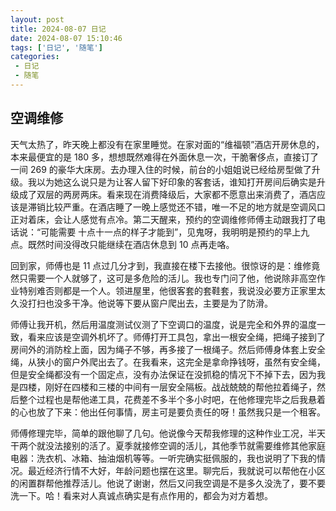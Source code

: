 ```yaml
---
layout: post
title: 2024-08-07 日记
date: 2024-08-07 15:10:46
tags: ['日记', '随笔']
categories: 
 - 日记
 - 随笔
---
```


## 空调维修

天气太热了，昨天晚上都没有在家里睡觉。在家对面的“维福顿”酒店开房休息的，本来最便宜的是 180 多，想想既然难得在外面休息一次，干脆奢侈点，直接订了一间 269 的豪华大床房。去办理入住的时候，前台的小姐姐说已经给房型做了升级。我以为她这么说只是为让客人留下好印象的客套话，谁知打开房间后确实是升级成了双层的两房两床。看来现在消费降级后，大家都不愿意出来消费了，酒店应该是滞销比较严重。在酒店睡了一晚上感觉还不错，唯一不足的地方就是空调风口正对着床，会让人感觉有点冷。第二天醒来，预约的空调维修师傅主动跟我打了电话说：“可能需要 十点十一点的样子才能到”，见鬼呀，我明明是预约的早上九点。既然时间没得改只能继续在酒店休息到 10 点再走咯。

回到家，师傅也是 11 点过几分才到，我直接在楼下去接他。很惊讶的是：维修竟然只需要一个人就够了，这可是多危险的活儿。我也专门问了他，他说除非高空作业特别难否则都是一个人。领进屋里，他很客套的套鞋套，我说没必要方正家里太久没打扫也没多干净。他说等下要从窗户爬出去，主要是为了防滑。

师傅让我开机，然后用温度测试仪测了下空调口的温度，说是完全和外界的温度一致，看来应该是空调外机坏了。师傅打开工具包，拿出一根安全绳，把绳子接到了房间外的消防栓上面，因为绳子不够，再多接了一根绳子。然后师傅身体套上安全绳，从狭小的窗户外爬出去了。在我看来，这完全是拿命挣钱呀，虽然有安全绳，但是安全绳都没有一个固定点，没有办法保证在没抓稳的情况下不掉下去，因为我是四楼，刚好在四楼和三楼的中间有一层安全隔板。战战兢兢的帮他拉着绳子，然后整个过程也是帮他递工具，花费差不多半个多小时吧，在他修理完毕之后我悬着的心也放了下来：他出任何事情，房主可是要负责任的呀！虽然我只是一个租客。

师傅修理完毕，简单的跟他聊了几句。他说像今天帮我修理的这种作业工况，半天干两个就没法接别的活了。夏季就接修空调的活儿，其他季节就需要维修其他家庭电器：洗衣机、冰箱、抽油烟机等等。一听完确实挺佩服的，我也说明了下我的情况。最近经济行情不大好，年龄问题也摆在这里。聊完后，我就说可以帮他在小区的闲置群帮他推荐活儿。他说了谢谢，然后又问我空调是不是多久没洗了，要不要洗一下。哈！看来对人真诚点确实是有点作用的，都会为对方着想。